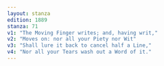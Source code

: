 ```yaml
---
layout: stanza
edition: 1889
stanza: 71
v1: "The Moving Finger writes; and, having writ,"
v2: "Moves on: nor all your Piety nor Wit"
v3: "Shall lure it back to cancel half a Line,"
v4: "Nor all your Tears wash out a Word of it."
---
```

